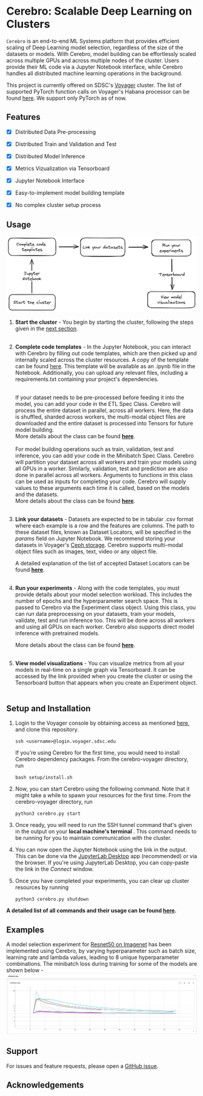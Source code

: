 # Cerebro: Scalable Deep Learning on Clusters


<code>Cerebro</code> is an end-to-end ML Systems platform that provides efficient scaling of
Deep Learning model selection, regardless of the size of the datasets or models.
With Cerebro, model building can be effortlessly scaled across multiple GPUs and across multiple nodes of the cluster.
Users provide their ML code via a Jupyter Notebook interface, while Cerebro handles all distributed machine learning operations in the background.

This project is currently offered on SDSC's [Voyager](https://www.sdsc.edu/support/user_guides/voyager.html#accounts) cluster. The list of supported PyTorch function calls on Voyager's Habana processor can be found [here](https://docs.habana.ai/en/latest/PyTorch/PyTorch_Model_Porting/GPU_Migration_Toolkit/Habana_GPU_Migration_APIs.html).
We support only PyTorch as of now.


## Features

- [x] Distributed Data Pre-processing
- [x] Distributed Train and Validation and Test
- [x] Distributed Model Inference
- [x] Metrics Vizualization via Tensorboard
- [x] Jupyter Notebook Interface
- [x] Easy-to-implement model building template
- [x] No complex cluster setup process


## Usage
![usage](docs/img/usage.png)

1. <b>Start the cluster</b> - You begin by starting the cluster, following the steps given in the [next section](#setup-and-installation).
<br/> <br/>

2. <b>Complete code templates</b> - In the Jupyter Notebook, you can interact with Cerebro by filling out code templates, which are then picked up and internally scaled across the cluster resources. A copy of the template can be found [here](setup/misc/experiment.ipynb). This template will be available as an .ipynb file in the Notebook. Additionally, you can upload any relevant files, including a requirements.txt containing your project's dependencies.
   <br/><br/>

   If your dataset needs to be pre-processed before feeding it into the model, you can add your code in the ETL Spec Class. Cerebro will process the entire dataset in parallel, across all workers. Here, the data is shuffled, sharded across workers, the multi-modal object files are downloaded and the entire dataset is processed into Tensors for future model building. <br />
   More details about the class can be found <b>[here](docs/etl_spec.md)</b>.
   <br/> <br/>
   For model building operations such as train, validation, test and inference, you can add your code in the Minibatch Spec Class. Cerebro will partition your dataset across all workers and train your models using all GPUs in a worker. Similarly, validation, test and prediction are also done in parallel across all workers. Arguments to functions in this class can be used as inputs for completing your code. Cerebro will supply values to these arguments each time it is called, based on the models and the datasets. <br />
   More details about the class can be found <b>[here](docs/mop_spec.md)</b>.
<br/> <br/>

3. <b>Link your datasets</b> - Datasets are expected to be in tabular .csv format where each example is a row and the features are columns. The path to these dataset files, known as Dataset Locators, will be specified in the <i>params</i> field on Jupyter Notebook. We recommend storing your datasets in Voyager's [Ceph storage](https://www.sdsc.edu/support/user_guides/voyager.html#storage). Cerebro supports multi-modal object files such as images, text, video or any object file.

   A detailed explanation of the list of accepted Dataset Locators can be found <b>[here](docs/dataset_locators.md)</b>.
<br/> <br/>

4. <b>Run your experiments</b> - Along with the code templates, you must provide details about your model selection workload. This includes the number of epochs and the hyperparameter search space. This is passed to Cerebro via the Experiment class object. Using this class, you can run data preprocessing on your datasets, train your models, validate, test and run inference too. This will be done across all workers and using all GPUs on each worker. Cerebro also supports direct model inference with pretrained models.
    
   More details about the class can be found <b>[here](docs/experiment.md)</b>. 
<br/> <br/>

6. <b>View model visualizations</b> - You can visualize metrics from all your models in real-time on a single graph via Tensorboard. It can be accessed by the link provided when you create the cluster or using the Tensorboard button that appears when you create an Experiment object.
<br/> <br/>

## Setup and Installation
1. Login to the Voyager console by obtaining access as mentioned [here](https://www.sdsc.edu/support/user_guides/voyager.html#access), and clone this repository.
    ```
    ssh <username>@login.voyager.sdsc.edu
    ```
    If you're using Cerebro for the first time, you would need to install Cerebro dependency packages. From the cerebro-voyager directory, run 
    ```
    bash setup/install.sh
    ```
2. Now, you can start Cerebro using the following command. Note that it might take a while to spawn your resources for the first time. From the cerebro-voyager directory, run
    ```
    python3 cerebro.py start
    ```
3. Once ready, you will need to run the SSH tunnel command that's given in the output on your <b> local machine's terminal </b>. This command needs to be running for you to maintain communication with the cluster. 


4. You can now open the Jupyter Notebook using the link in the output. This can be done via the [JupyterLab Desktop](https://github.com/jupyterlab/jupyterlab-desktop) app (recommended) or via the browser.
If you're using JupyterLab Desktop, you can copy-paste the link in the <i>Connect</i> window.


5. Once you have completed your experiments, you can clear up cluster resources by running
   ```
   python3 cerebro.py shutdown
   ```
<b>A detailed list of all commands and their usage can be found [here](docs/setup_options.md).</b>   

## Examples
A model selection experiment for [Resnet50 on Imagenet](examples/Resnet%20on%20Imagenet) has been implemented using Cerebro, by varying hyperparameter such as batch size, learning rate and lambda values, leading to 8 unique hyperparameter combinations. The minibatch loss during training for some of the models are shown below - 
![minibatch_loss](docs/img/train_minibatch_loss.png)

## Support
For issues and feature requests, please open a [GitHub issue](https://github.com/prsridha/cerebro-voyager/issues).

## Acknowledgements

